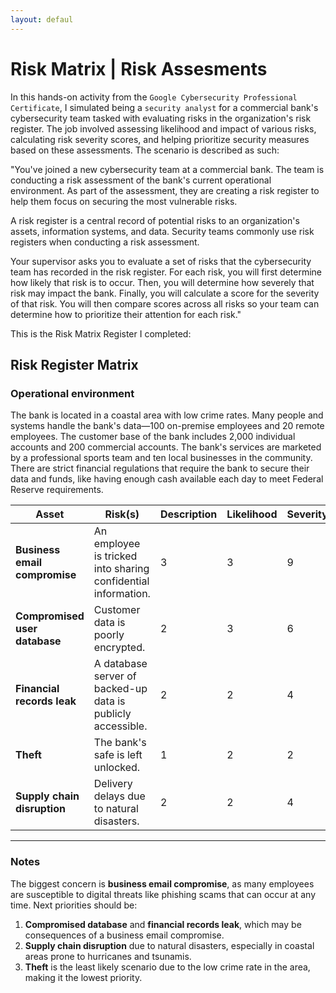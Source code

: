 ```yaml
---
layout: defaul
---
```


# Risk Matrix | Risk Assesments

In this hands-on activity from the `Google Cybersecurity Professional Certificate`, I simulated being a `security analyst` for a commercial bank's cybersecurity team tasked with evaluating risks in the organization's risk register. The job involved assessing likelihood and impact of various risks, calculating risk severity scores, and helping prioritize security measures based on these assessments. The scenario is described as such:

"You've joined a new cybersecurity team at a commercial bank. The team is conducting a risk assessment of the bank's current operational environment. As part of the assessment, they are creating a risk register to help them focus on securing the most vulnerable risks.

A risk register is a central record of potential risks to an organization's assets, information systems, and data. Security teams commonly use risk registers when conducting a risk assessment.

Your supervisor asks you to evaluate a set of risks that the cybersecurity team has recorded in the risk register. For each risk, you will first determine how likely that risk is to occur. Then, you will determine how severely that risk may impact the bank. Finally, you will calculate a score for the severity of that risk. You will then compare scores across all risks so your team can determine how to prioritize their attention for each risk."

This is the Risk Matrix Register I completed:

## Risk Register Matrix

### Operational environment

The bank is located in a coastal area with low crime rates. Many people and systems handle the bank's data—100 on-premise employees and 20 remote employees. The customer base of the bank includes 2,000 individual accounts and 200 commercial accounts. The bank's services are marketed by a professional sports team and ten local businesses in the community. There are strict financial regulations that require the bank to secure their data and funds, like having enough cash available each day to meet Federal Reserve requirements. 

| **Asset**                    | **Risk(s)**                        | **Description**                                         | **Likelihood** | **Severity** | **Priority** | **Funds** |
|------------------------------|------------------------------------|---------------------------------------------------------|----------------|--------------|--------------|-----------|
| **Business email compromise** | An employee is tricked into sharing confidential information. | 3              | 3          | 9            |           |
| **Compromised user database** | Customer data is poorly encrypted.                          | 2              | 3          | 6            |           |
| **Financial records leak**    | A database server of backed-up data is publicly accessible. | 2              | 2          | 4            |           |
| **Theft**                     | The bank's safe is left unlocked.                           | 1              | 2          | 2            |           |
| **Supply chain disruption**   | Delivery delays due to natural disasters.                  | 2              | 2          | 4            |           |

---

### Notes

The biggest concern is **business email compromise**, as many employees are susceptible to digital threats like phishing scams that can occur at any time. Next priorities should be:

1. **Compromised database** and **financial records leak**, which may be consequences of a business email compromise.
2. **Supply chain disruption** due to natural disasters, especially in coastal areas prone to hurricanes and tsunamis.
3. **Theft** is the least likely scenario due to the low crime rate in the area, making it the lowest priority.
